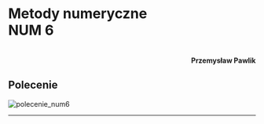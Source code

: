 # **Metody numeryczne** <br/> **NUM 6**
<br>
<div style="text-align: right"><b>Przemysław Pawlik</b></div>

## **Polecenie**

![polecenie_num6](https://user-images.githubusercontent.com/33027221/157859867-e6aecbb5-704c-4cc7-ac16-73887a3d871f.png)

----------
<br>


